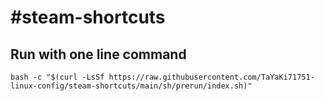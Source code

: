 # #steam-shortcuts
## Run with one line command
```
bash -c "$(curl -LsSf https://raw.githubusercontent.com/TaYaKi71751-linux-config/steam-shortcuts/main/sh/prerun/index.sh)"
```
